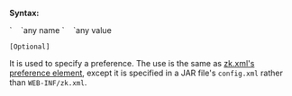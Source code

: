**Syntax:**

<preference>  
`    `<name>any name</name>  
`    `<value>any value</value>  
</preference>

`[Optional]`

It is used to specify a preference. The use is the same as [zk.xml's
preference
element](ZK_Configuration_Reference/zk.xml/The_preference_Element),
except it is specified in a JAR file's `config.xml` rather than
`WEB-INF/zk.xml`.


